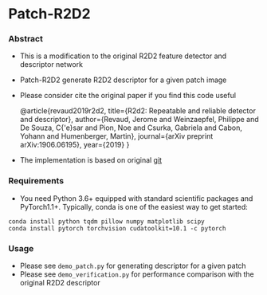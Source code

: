 # Patch-R2D2
### Abstract 

- This is a modification to the original R2D2 feature detector and descriptor network
- Patch-R2D2 generate R2D2 descriptor for a given patch image

- Please consider cite the original paper if you find this code useful

  @article{revaud2019r2d2,
  title={R2d2: Repeatable and reliable detector and descriptor},
  author={Revaud, Jerome and Weinzaepfel, Philippe and De Souza, C{\'e}sar and Pion, Noe and Csurka, Gabriela and Cabon, Yohann and Humenberger, Martin},
  journal={arXiv preprint arXiv:1906.06195},
  year={2019}
  }

- The implementation is based on original [git](https://github.com/naver/r2d2)

### Requirements

- You need Python 3.6+ equipped with standard scientific packages and PyTorch1.1+. Typically, conda is one of the easiest way to get started:

```
conda install python tqdm pillow numpy matplotlib scipy
conda install pytorch torchvision cudatoolkit=10.1 -c pytorch
```

### Usage

- Please see `demo_patch.py` for generating descriptor for a given patch
- Please see `demo_verification.py` for performance comparison with the original R2D2 descriptor

